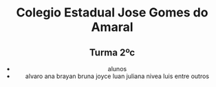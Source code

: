 <!DOCTYPE html>
<html lang="en">
<head>
    <meta charset="UTF-8">
    <meta http-equiv="X-UA-Compatible" content="IE=edge">
    <meta name="viewport" content="width=device-width, initial-scale=1.0">
    <title>luan daniel e luis eduardo </title>
    <link rel="stylesheet" href="style.css">
</head>
<body>
    <header>
    <h1>Colegio Estadual Jose Gomes do Amaral</h1>
    <h2>Turma 2ºc</h2>
    <ul>
        <li>alunos
        </li>
        <li>alvaro
            ana 
            brayan
            bruna
            joyce 
            luan
            juliana
            nivea
            luis entre outros
        </li>
    </ul>
    <img src="" alt="">
</header>
</body>
</html>
